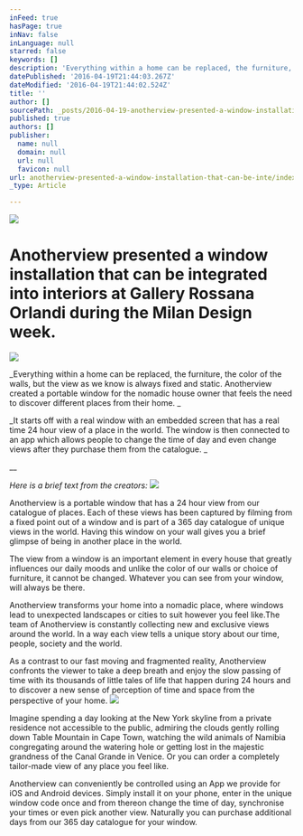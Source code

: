 ```yaml
---
inFeed: true
hasPage: true
inNav: false
inLanguage: null
starred: false
keywords: []
description: 'Everything within a home can be replaced, the furniture, the color of the walls, but the view as we know is always fixed and static. Anotherview created a portable window for the nomadic house owner that feels the need to discover different places from their home. '
datePublished: '2016-04-19T21:44:03.267Z'
dateModified: '2016-04-19T21:44:02.524Z'
title: ''
author: []
sourcePath: _posts/2016-04-19-anotherview-presented-a-window-installation-that-can-be-inte.md
published: true
authors: []
publisher:
  name: null
  domain: null
  url: null
  favicon: null
url: anotherview-presented-a-window-installation-that-can-be-inte/index.html
_type: Article

---
```

![](https://the-grid-user-content.s3-us-west-2.amazonaws.com/5eca77d4-7ba3-4803-a9db-c81a089e6cc7.jpg)

# Anotherview presented a window installation that can be integrated into interiors at Gallery Rossana Orlandi during the Milan Design week.
![](https://the-grid-user-content.s3-us-west-2.amazonaws.com/4dd5579c-a865-4b6f-932f-6086e41e834f.jpg)

_Everything within a home can be replaced, the furniture, the color of the walls, but the view as we know is always fixed and static. Anotherview created a portable window for the nomadic house owner that feels the need to discover different places from their home. _

_It starts off with a real window with an embedded screen that has a real time 24 hour view of a place in the world. The window is then connected to an app which allows people to change the time of day and even change views after they purchase them from the catalogue. _

__

_Here is a brief text from the creators:_
![](https://the-grid-user-content.s3-us-west-2.amazonaws.com/a74ed075-4869-49bf-a78b-83f81e363972.jpg)

Anotherview is a portable window that has a 24 hour view from our catalogue of places. Each of these views has been captured by filming from a fixed point out of a window and is part of a 365 day catalogue of unique views in the world. Having this window on your wall gives you a brief glimpse of being in another place in the world.

The view from a window is an important element in every house that greatly influences our daily moods and unlike the color of our walls or choice of furniture, it cannot be changed. Whatever you can see from your window, will always be there.

Anotherview transforms your home into a nomadic place, where windows lead to unexpected landscapes or cities to suit however you feel like.The team of Anotherview is constantly collecting new and exclusive views around the world. In a way each view tells a unique story about our time, people, society and the world.

As a contrast to our fast moving and fragmented reality, Anotherview confronts the viewer to take a deep breath and enjoy the slow passing of time with its thousands of little tales of life that happen during 24 hours and to discover a new sense of perception of time and space from the perspective of your home.
![](https://s3-us-west-2.amazonaws.com/the-grid-img/p/1d4a532270a92099f04ee2852e730e159c6bc843.jpg)

Imagine spending a day looking at the New York skyline from a private residence not accessible to the public, admiring the clouds gently rolling down Table Mountain in Cape Town, watching the wild animals of Namibia congregating around the watering hole or getting lost in the majestic grandness of the Canal Grande in Venice. Or you can order a completely tailor-made view of any place you feel like.

Anotherview can conveniently be controlled using an App we provide for iOS and Android devices. Simply install it on your phone, enter in the unique window code once and from thereon change the time of day, synchronise your times or even pick another view. Naturally you can purchase additional days from our 365 day catalogue for your window.